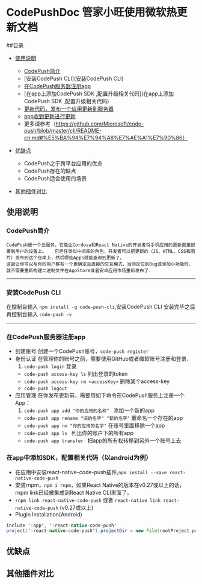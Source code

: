 CodePushDoc 管家小旺使用微软热更新文档
===========================

##目录
* [使用说明](#使用说明)

    * [CodePush简介](CodePush简介)
    * [安装CodePush CLI](安装CodePush CLI)
    * [在CodePush服务器注册app](在CodePush服务器注册app)
    * [在app上添加CodePush SDK ,配置升级相关代码](在app上添加CodePush SDK ,配置升级相关代码)
    * [更新代码，发布一个应用更新到服务器](更新代码，发布一个应用更新到服务器)
    * [app收到更新进行更新](app收到更新进行更新)
    * 更多请参考（https://github.com/Microsoft/code-push/blob/master/cli/README-cn.md#%E5%BA%94%E7%94%A8%E7%AE%A1%E7%90%86）
    
* [优缺点](#优缺点)
  
    * CodePush之于跨平台应用的优点
    * CodePush存在的缺点
    * CodePush适合使用的场景
  
* [其他插件对比](#其他插件对比)

使用说明
------
### CodePush简介
    CodePush是一个云服务，它能让Cordova和React Native的开发者将手机应用的更新直接部署到用户的设备上。   它担任类似中间库的角色，开发者可以把更新的（JS、HTML、CSS和图片）发布到这个仓库上，然后哪些Apps就能查询到更新了。
    这就让你可以与你的用户群有一个更确定且直接的交互模式，当你定位到Bug或添加小功能时，
    就不需要重新构建二进制文件在AppStore或者安卓应用市场重新发布了.
------

### 安装CodePush CLI
  在控制台输入 ```npm install -g code-push-cli```,安装CodePush CLI
  安装完毕之后再控制台输入 ```code-push -v ```
  
------
### 在CodePush服务器注册app
  * 创建账号
    创建一个CodePush账号，```code-push register```
  * 身份认证
    在管理你的账号之前，需要使用GitHub或者微软账号注册和登录， 
      1. ```code-push login```  登录
      * ```code-push access-key ls```  列出登录的token     
      * ```code-push access-key rm <accessKey>```  删除某个access-key
      * ```code-push logout```
  * 应用管理
    在你发布更新前，需要用如下命令在CodePush服务上注册一个App：
      1. ```code-push app add "你的应用的名称" ```  添加一个新的app
      * ```code-push app rename "旧的名字" "新的名字"```  重命名一个存在的app
      * ```code-push app rm "你的应用的名字"```   在账号里面移除一个app
      * ```code-push app ls ```  列出你的账户下的所有app
      * ```code-push app transfer ``` 把app的所有权转移到另外一个账号上去

### 在app中添加SDK，配置相关代码（以android为例）
   * 在应用中安装react-native-code-push插件,```npm install --save react-native-code-push```
   * 安装rnpm，```npm i rnpm```，如果React Native的版本在v0.27或以上的话，rnpm link已经被集成到React Native CLI里面了。
   * ```rnpm link react-native-code-push``` 或者 ```react-native link react-native-code-push``` (v0.27或以上)
   * Plugin Installation(Android)
   ```Java
   include ':app', ':react-native-code-push'
   project(':react-native-code-push').projectDir = new File(rootProject.projectDir,'../node_modules/react-native-code-push/android/app')
   ```
          
          
优缺点
------

其他插件对比
------
